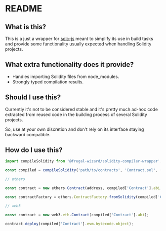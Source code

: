# README

## What is this?

This is a just a wrapper for [solc-js](https://github.com/ethereum/solc-js) meant to simplify its use in build tasks and provide some functionality usually expected when handling Solidity projects.

## What extra functionality does it provide?

* Handles importing Solidity files from node_modules.
* Strongly typed compilation results.

## Should I use this?

Currently it's not to be considered stable and it's pretty much ad-hoc code extracted from reused code in the building process of several Solidity projects.

So, use at your own discretion and don't rely on its interface staying backward compatible.

## How do I use this?

```typescript
import compileSolidity from '@frugal-wizard/solidity-compiler-wrapper';

const compiled = compileSolidity('path/to/contracts', 'Contract.sol', { optimizer: { enabled: true } });

// ethers

const contract = new ethers.Contract(address, compiled['Contract'].abi, signerOrProvider);

const contractFactory = ethers.ContractFactory.fromSolidity(compiled['Contract'], signer);

// web3

const contract = new web3.eth.Contract(compiled['Contract'].abi);

contract.deploy(compiled['Contract'].evm.bytecode.object);
```
